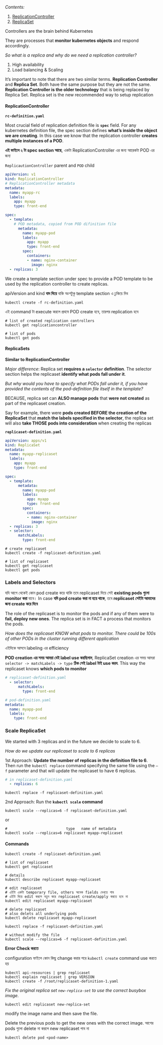 _Contents:_

1. [ReplicationController](#replicationcontroller)
2. [ReplicaSet](#replicasets) 


Controllers are the brain behind Kubernetes



They are processes that **monitor kubernetes objects** and respond accordingly.

_So what is a replica and why do we need a replication controller?_

1. High availability
2. Load balancing & Scaling


It’s important to note that there are two similar terms. **Replication Controller** and **Replica Set**. Both have the same purpose but they are not the same. **Replication Controller is the older technology** that is being replaced by Replica Set. Replica set is the new recommended way to setup replication

#### ReplicationController

**`rc-definition.yaml`**

Most crucial field of replication definition file is **`spec`** field. For any kubernetes definition file, the spec section defines **what’s inside the object we are creating**. In this case we know that the replication controller **creates multiple instances of a POD**.

**এই ফাইলে ২ টা spec section আছে**, একটা ReplicationController এর জন্য আরেকটা POD এর জন্য 

`ReplicautionController` parent and `POD` child

```yaml
apiVersion: v1
kind: ReplicationController
# ReplicationController metadata
metadata:
  name: myapp-rc
  labels: 
    app: myapp
    type: front-end

spec: 
  - template:
    # POD metadata, copied from POD difinition file  
      metadata:
        name: myapp-pod
        labels:
          app: myapp
          type: front-end
        spec:
          containers:
          - name: nginx-container
            image: nginx
  - replicas: 3
```

We create a template section under spec to provide a POD template to be used by the replication controller to create replicas.

apiVersion and kind **বাদ দিয়ে** বাকি অংশটুকু template section এ ঢুকিয়ে দিব 

```shell
kubectl create -f rc-definition.yaml
```
এই command টা execute করলে প্রথমে POD create হবে, তারপর replication হবে 


```shell
# list of created replication controllers
kubectl get replicationcontroller

# list of pods
kubectl get pods
```

#### ReplicaSets

**Similar to ReplicationController**

_Major difference_: Replica set **requires a `selector` definition**. The selector section helps the replicaset **identify what pods fall under it**.

_But why would you have to specify what PODs fall under it, if you have provided the contents of the pod-definition file itself in the template?_ 

BECAUSE, replica set can **ALSO manage pods** that **were not created** as part of the replicaset creation.

Say for example, there were **pods created BEFORE the creation of the ReplicaSet** that **match the labels specified in the selector**, the replica set will also **take THOSE pods into consideration** when creating the replicas

**`replicaset-definition.yaml`**

```yaml
apiVersion: apps/v1
kind: ReplicaSet
metadata:
  name: myapp-replicaset
  labels: 
    app: myapp
    type: front-end

spec: 
  - template:
      metadata:
        name: myapp-pod
        labels:
          app: myapp
          type: front-end
        spec:
          containers:
          - name: nginx-container
            image: nginx
  - replicas: 3
  - selector: 
      matchLabels:
        type: front-end
```

```shell
# create replicaset
kubectl create -f replicaset-definition.yaml

# list of replicaset
kubectl get replicaset
kubectl get pods
```


### Labels and Selectors


যদি আগে থেকেই কোন pod create করে থাকি তবে replicaset দিয়ে সেই **existing pods গুলো monitor করা** যাবে। In case **যদি pod create করা না হয়ে থাকে**, তবে **replicaset সেইটা আমাদের জন্য create করে দিবে** 

The role of the replicaset is to monitor the pods and if any of them were to **fail, deploy new ones**. The replica set is in FACT a process that monitors the pods.


_How does the replicaset KNOW what pods to monitor. There could be 100s of other PODs in the cluster running different application_

এইদিকে আসবে labeling এর efficiency

**POD creation এর সময় আমরা যেই label use করছিলাম**, ReplicaSet creation এর সময় আমরা `selector -> matchLabels -> type` **ঠিক সেই label টাই use করব**. This way the replicaset knows **which pods to monitor**


```yml
# replicaset-definition.yaml
  - selector: 
      matchLabels:
        type: front-end

# pod-definition.yaml
metadata:
  name: myapp-pod
  labels:
    type: front-end
```

### Scale ReplicaSet

We started with 3 replicas and in the future we decide to scale to 6. 

_How do we update our replicaset to scale to 6 replicas_

1st Approach: **Update the number of replicas in the definition file to 6**. Then run the `kubectl replace` command specifying the same file using the `–f` parameter and that will update the replicaset to have 6 replicas.

```yaml
# in replicaset-definition.yaml
  - replicas: 6
```
```
kubectl replace -f replicaset-definition.yaml
```

2nd Approach: Run the **`kubectl scale` command**

```shell
kubectl scale --replicas=6 -f replicaset-definition.yaml
```

or
```shell
#                           type   name of metadata
kubectl scale --replicas=6 replicaset myapp-replicaset
```


#### Commands

```shell
kubectl create -f replicaset-definition.yaml

# list of replicaset
kubectl get replicaset

# details
kubectl describe replicaset myapp-replicaset

# edit replicaset
# এইটা একটা temporary file, others অনেক fields দেখতে পাব 
# এইটা দিয়ে edit করলে নতুন করে replicaset create/apply করতে হবে না 
kubectl edit replicaset myapp-replicaset

# delete replicaset
# also delets all underlying pods
kubectl delete replicaset myapp-replicaset  

kubectl replace -f replicaset-definition.yaml

# without modify the file
kubectl scale --replicas=6 -f replicaset-definition.yaml
```


**Error Check করতে**

configuration ফাইলে কোন কিছু change করার পরে `kubectl create` command use করতে হয় 

```shell
kubectl api-resources | grep replicaset
kubectl explain replicaset | grep VERSION
kubectl create -f /root/replicaset-definition-1.yaml
```


_Fix the original replica set `new-replica-set` to use the correct busybox image._

```shell
kubectl edit replicaset new-replica-set
```
modify the image name and then save the file.

Delete the previous pods to get the new ones with the correct image.
আগের pods গুলো delete না করলে new replicaset পাব না 

```
kubectl delete pod <pod-name>
```